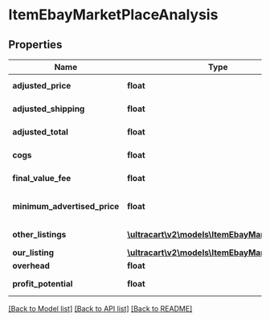 # ItemEbayMarketPlaceAnalysis

## Properties
Name | Type | Description | Notes
------------ | ------------- | ------------- | -------------
**adjusted_price** | **float** | Adjusted price | [optional] 
**adjusted_shipping** | **float** | Adjusted shipping | [optional] 
**adjusted_total** | **float** | Adjusted total | [optional] 
**cogs** | **float** | Cost of goods sold | [optional] 
**final_value_fee** | **float** | Final value fee | [optional] 
**minimum_advertised_price** | **float** | Minimum advertised price | [optional] 
**other_listings** | [**\ultracart\v2\models\ItemEbayMarketListing[]**](ItemEbayMarketListing.md) | Other listings | [optional] 
**our_listing** | [**\ultracart\v2\models\ItemEbayMarketListing**](ItemEbayMarketListing.md) |  | [optional] 
**overhead** | **float** | Overhead | [optional] 
**profit_potential** | **float** | Profit potential | [optional] 

[[Back to Model list]](../README.md#documentation-for-models) [[Back to API list]](../README.md#documentation-for-api-endpoints) [[Back to README]](../README.md)


